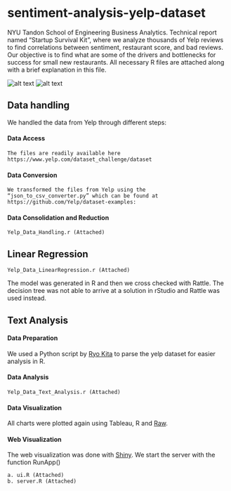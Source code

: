 # sentiment-analysis-yelp-dataset
NYU Tandon School of Engineering Business Analytics. Technical report named “Startup Survival Kit”, where we analyze thousands of Yelp reviews to find correlations between sentiment, restaurant score, and bad reviews. Our objective is to find what are some of the drivers and bottlenecks for success for small new restaurants. All necessary R files are attached along with a brief explanation in this file.

![alt text](https://i.imgur.com/sT3JqdB.png "Good food vs bad service")
![alt text](https://i.imgur.com/EUEq6qD.png "Good food vs bad service II")

## Data handling
We handled the data from Yelp through different steps:
#### Data Access
```
The files are readily available here https://www.yelp.com/dataset_challenge/dataset
```
#### Data Conversion
````
We transformed the files from Yelp using the “json_to_csv_converter.py” which can be found at https://github.com/Yelp/dataset-examples:  
````
#### Data Consolidation and Reduction
```
Yelp_Data_Handling.r (Attached)
```
## Linear Regression
```
Yelp_Data_LinearRegression.r (Attached)
```
The model was generated in R and then we cross checked with Rattle. The decision tree was not able to arrive at a solution in rStudio and Rattle was used instead.

## Text Analysis
#### Data Preparation
We used a Python script by [Ryo Kita](https://github.com/trevormartin/yelpdatasetchallenge/tree/master/DataPreparation) to parse the yelp dataset for easier analysis in R.
#### Data Analysis
```
Yelp_Data_Text_Analysis.r (Attached)
```
#### Data Visualization
All charts were plotted again using Tableau, R and [Raw](http://raw.densitydesign.org).
#### Web Visualization
The web visualization was done with [Shiny](http://shiny.rstudio.com). We start the server with the function RunApp()
```
a. ui.R (Attached)
b. server.R (Attached)
```
